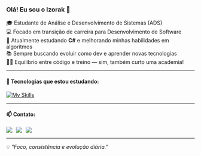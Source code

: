 ### Olá! Eu sou o Izorak 👋

🎓 Estudante de Análise e Desenvolvimento de Sistemas (ADS)  
💻 Focado em transição de carreira para Desenvolvimento de Software  
🚀 Atualmente estudando **C#** e melhorando minhas habilidades em algoritmos  
📚 Sempre buscando evoluir como dev e aprender novas tecnologias  
🏋️‍♂️ Equilíbrio entre código e treino — sim, também curto uma academia!

---

#### 🚀 Tecnologias que estou estudando:
[![My Skills](https://skillicons.dev/icons?i=cs,dotnet,html,css,js,git)](https://skillicons.dev)

---

#### 📫 Contato:
<div style="display: flex; gap: 10px; align-items: center;">
  <a href="mailto:iz0r4k@gmail.com" target="_blank">
    <img src="https://img.shields.io/badge/Gmail-D14836?style=for-the-badge&logo=gmail&logoColor=white" />
  </a>
  <a href="https://www.linkedin.com/in/eoizorak/" target="_blank">
    <img src="https://img.shields.io/badge/LinkedIn-0077B5?style=for-the-badge&logo=linkedin&logoColor=white" />
  </a>
  <a href="https://www.instagram.com/matheus_izorak/" target="_blank">
    <img src="https://img.shields.io/badge/Instagram-E4405F?style=for-the-badge&logo=instagram&logoColor=white" />
  </a>
</div>

---

💡 *"Foco, consistência e evolução diária."*
